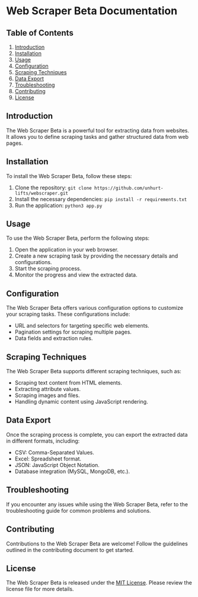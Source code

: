 # Web Scraper Beta Documentation

## Table of Contents
1. [Introduction](#introduction)
2. [Installation](#installation)
3. [Usage](#usage)
4. [Configuration](#configuration)
5. [Scraping Techniques](#scraping-techniques)
6. [Data Export](#data-export)
7. [Troubleshooting](#troubleshooting)
8. [Contributing](#contributing)
9. [License](#license)

## Introduction
The Web Scraper Beta is a powerful tool for extracting data from websites. It allows you to define scraping tasks and gather structured data from web pages.

## Installation
To install the Web Scraper Beta, follow these steps:
1. Clone the repository: `git clone https://github.com/unhurt-lifts/webscraper.git`
2. Install the necessary dependencies: `pip install -r requirements.txt`
3. Run the application: `python3 app.py`

## Usage
To use the Web Scraper Beta, perform the following steps:
1. Open the application in your web browser.
2. Create a new scraping task by providing the necessary details and configurations.
3. Start the scraping process.
4. Monitor the progress and view the extracted data.

## Configuration
The Web Scraper Beta offers various configuration options to customize your scraping tasks. These configurations include:
- URL and selectors for targeting specific web elements.
- Pagination settings for scraping multiple pages.
- Data fields and extraction rules.

## Scraping Techniques
The Web Scraper Beta supports different scraping techniques, such as:
- Scraping text content from HTML elements.
- Extracting attribute values.
- Scraping images and files.
- Handling dynamic content using JavaScript rendering.

## Data Export
Once the scraping process is complete, you can export the extracted data in different formats, including:
- CSV: Comma-Separated Values.
- Excel: Spreadsheet format.
- JSON: JavaScript Object Notation.
- Database integration (MySQL, MongoDB, etc.).

## Troubleshooting
If you encounter any issues while using the Web Scraper Beta, refer to the troubleshooting guide for common problems and solutions.

## Contributing
Contributions to the Web Scraper Beta are welcome! Follow the guidelines outlined in the contributing document to get started.

## License
The Web Scraper Beta is released under the [MIT License](https://opensource.org/licenses/MIT). Please review the license file for more details.
